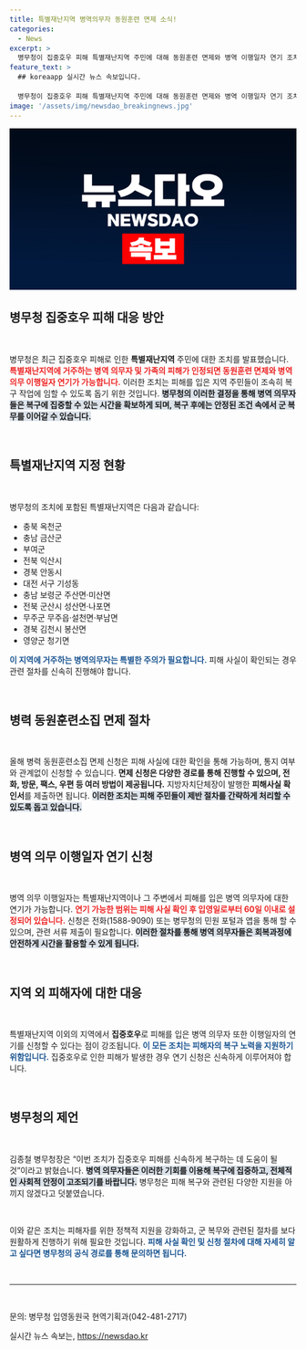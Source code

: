 ```yaml
---
title: 특별재난지역 병역의무자 동원훈련 면제 소식!
categories:
  - News
excerpt: >
  병무청이 집중호우 피해 특별재난지역 주민에 대해 동원훈련 면제와 병역 이행일자 연기 조치를 발표했습니다. 피해를 입은 병역의무자와 가족은 간편하게 신청할 수 있습니다!
feature_text: >
  ## koreaapp 실시간 뉴스 속보입니다.

  병무청이 집중호우 피해 특별재난지역 주민에 대해 동원훈련 면제와 병역 이행일자 연기 조치를 발표했습니다. 피해를 입은 병역의무자와 가족은 간편하게 신청할 수 있습니다!
image: '/assets/img/newsdao_breakingnews.jpg'
---
```


<p><img src="/assets/img/newsdao_breakingnews.jpg" alt="koreaapp 속보" /></p>

<h2 data-ke-size="size26">병무청 집중호우 피해 대응 방안</h2>

<p data-ke-size="size16">&nbsp;</p>

<p>병무청은 최근 집중호우 피해로 인한 <b>특별재난지역</b> 주민에 대한 조치를 발표했습니다. <b><span style="color: #ee2323;">특별재난지역에 거주하는 병역 의무자 및 가족의 피해가 인정되면 동원훈련 면제와 병역 의무 이행일자 연기가 가능합니다.</span></b> 이러한 조치는 피해를 입은 지역 주민들이 조속히 복구 작업에 임할 수 있도록 돕기 위한 것입니다. <b><span style="background-color: #21538527;">병무청의 이러한 결정을 통해 병역 의무자들은 복구에 집중할 수 있는 시간을 확보하게 되며, 복구 후에는 안정된 조건 속에서 군 복무를 이어갈 수 있습니다.</span></b></p>

<p data-ke-size="size16">&nbsp;</p>

<h2 data-ke-size="size26">특별재난지역 지정 현황</h2>

<p data-ke-size="size16">&nbsp;</p>

<p>병무청의 조치에 포함된 특별재난지역은 다음과 같습니다:</p>

<ul>
<li>충북 옥천군</li>
<li>충남 금산군</li>
<li>부여군</li>
<li>전북 익산시</li>
<li>경북 안동시</li>
<li>대전 서구 기성동</li>
<li>충남 보령군 주산면·미산면</li>
<li>전북 군산시 성산면·나포면</li>
<li>무주군 무주읍·설천면·부남면</li>
<li>경북 김천시 봉산면</li>
<li>영양군 청기면</li>
</ul> 

<p><b><span style="color: #1a5490;">이 지역에 거주하는 병역의무자는 특별한 주의가 필요합니다.</span></b> 피해 사실이 확인되는 경우 관련 절차를 신속히 진행해야 합니다.</p>

<p data-ke-size="size16">&nbsp;</p>

<h2 data-ke-size="size26">병력 동원훈련소집 면제 절차</h2>

<p data-ke-size="size16">&nbsp;</p>

<p>올해 병력 동원훈련소집 면제 신청은 피해 사실에 대한 확인을 통해 가능하며, 통지 여부와 관계없이 신청할 수 있습니다. <b><span style="ee2323;">면제 신청은 다양한 경로를 통해 진행할 수 있으며, 전화, 방문, 팩스, 우편 등 여러 방법이 제공됩니다.</span></b> 지방자치단체장이 발행한 <b>피해사실 확인서</b>를 제출하면 됩니다. <b><span style="background-color: #21538527;">이러한 조치는 피해 주민들이 제반 절차를 간략하게 처리할 수 있도록 돕고 있습니다.</span></b></p>

<p data-ke-size="size16">&nbsp;</p>

<h2 data-ke-size="size26">병역 의무 이행일자 연기 신청</h2>

<p data-ke-size="size16">&nbsp;</p>

<p>병역 의무 이행일자는 특별재난지역이나 그 주변에서 피해를 입은 병역 의무자에 대한 연기가 가능합니다. <b><span style="color: #ee2323;">연기 가능한 범위는 피해 사실 확인 후 입영일로부터 60일 이내로 설정되어 있습니다.</span></b> 신청은 전화(1588-9090) 또는 병무청의 민원 포털과 앱을 통해 할 수 있으며, 관련 서류 제출이 필요합니다. <b><span style="background-color: #21538527;">이러한 절차를 통해 병역 의무자들은 회복과정에 안전하게 시간을 활용할 수 있게 됩니다.</span></b></p>

<p data-ke-size="size16">&nbsp;</p>

<h2 data-ke-size="size26">지역 외 피해자에 대한 대응</h2>

<p data-ke-size="size16">&nbsp;</p>

<p>특별재난지역 이외의 지역에서 <b>집중호우</b>로 피해를 입은 병역 의무자 또한 이행일자의 연기를 신청할 수 있다는 점이 강조됩니다. <b><span style="color: #1a5490;">이 모든 조치는 피해자의 복구 노력을 지원하기 위함입니다.</span></b> 집중호우로 인한 피해가 발생한 경우 연기 신청은 신속하게 이루어져야 합니다.</p>

<p data-ke-size="size16">&nbsp;</p>

<h2 data-ke-size="size26">병무청의 제언</h2>

<p data-ke-size="size16">&nbsp;</p>

<p>김종철 병무청장은 “이번 조치가 집중호우 피해를 신속하게 복구하는 데 도움이 될 것”이라고 밝혔습니다. <b><span style="background-color: #21538527;">병역 의무자들은 이러한 기회를 이용해 복구에 집중하고, 전체적인 사회적 안정이 고조되기를 바랍니다.</span></b> 병무청은 피해 복구와 관련된 다양한 지원을 아끼지 않겠다고 덧붙였습니다. </p>

<p data-ke-size="size16">&nbsp;</p>

<p>이와 같은 조치는 피해자를 위한 정책적 지원을 강화하고, 군 복무와 관련된 절차를 보다 원활하게 진행하기 위해 필요한 것입니다. <b><span style="color: #1a5490;">피해 사실 확인 및 신청 절차에 대해 자세히 알고 싶다면 병무청의 공식 경로를 통해 문의하면 됩니다.</span></b></p>

<p data-ke-size="size16">&nbsp;</p>

<hr>

<p data-ke-size="size16">&nbsp;</p>

<p>문의: 병무청 입영동원국 현역기획과(042-481-2717)</p>
실시간 뉴스 속보는, <a href="https://newsdao.kr" rel="dofollow">https://newsdao.kr</a>


